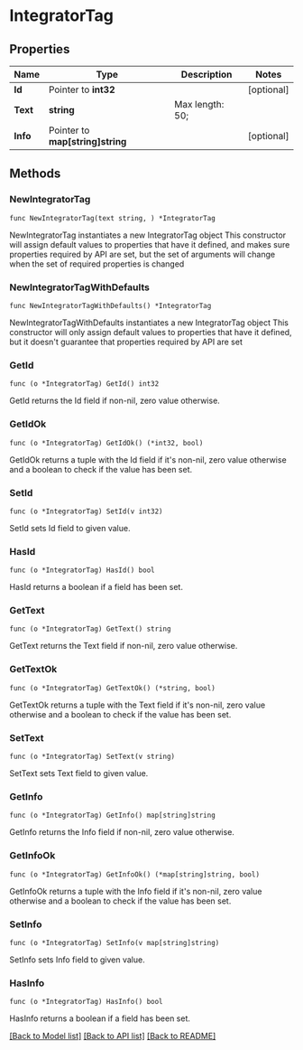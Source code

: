 # IntegratorTag

## Properties

Name | Type | Description | Notes
------------ | ------------- | ------------- | -------------
**Id** | Pointer to **int32** |  | [optional] 
**Text** | **string** |  Max length: 50; | 
**Info** | Pointer to **map[string]string** |  | [optional] 

## Methods

### NewIntegratorTag

`func NewIntegratorTag(text string, ) *IntegratorTag`

NewIntegratorTag instantiates a new IntegratorTag object
This constructor will assign default values to properties that have it defined,
and makes sure properties required by API are set, but the set of arguments
will change when the set of required properties is changed

### NewIntegratorTagWithDefaults

`func NewIntegratorTagWithDefaults() *IntegratorTag`

NewIntegratorTagWithDefaults instantiates a new IntegratorTag object
This constructor will only assign default values to properties that have it defined,
but it doesn't guarantee that properties required by API are set

### GetId

`func (o *IntegratorTag) GetId() int32`

GetId returns the Id field if non-nil, zero value otherwise.

### GetIdOk

`func (o *IntegratorTag) GetIdOk() (*int32, bool)`

GetIdOk returns a tuple with the Id field if it's non-nil, zero value otherwise
and a boolean to check if the value has been set.

### SetId

`func (o *IntegratorTag) SetId(v int32)`

SetId sets Id field to given value.

### HasId

`func (o *IntegratorTag) HasId() bool`

HasId returns a boolean if a field has been set.

### GetText

`func (o *IntegratorTag) GetText() string`

GetText returns the Text field if non-nil, zero value otherwise.

### GetTextOk

`func (o *IntegratorTag) GetTextOk() (*string, bool)`

GetTextOk returns a tuple with the Text field if it's non-nil, zero value otherwise
and a boolean to check if the value has been set.

### SetText

`func (o *IntegratorTag) SetText(v string)`

SetText sets Text field to given value.


### GetInfo

`func (o *IntegratorTag) GetInfo() map[string]string`

GetInfo returns the Info field if non-nil, zero value otherwise.

### GetInfoOk

`func (o *IntegratorTag) GetInfoOk() (*map[string]string, bool)`

GetInfoOk returns a tuple with the Info field if it's non-nil, zero value otherwise
and a boolean to check if the value has been set.

### SetInfo

`func (o *IntegratorTag) SetInfo(v map[string]string)`

SetInfo sets Info field to given value.

### HasInfo

`func (o *IntegratorTag) HasInfo() bool`

HasInfo returns a boolean if a field has been set.


[[Back to Model list]](../README.md#documentation-for-models) [[Back to API list]](../README.md#documentation-for-api-endpoints) [[Back to README]](../README.md)


